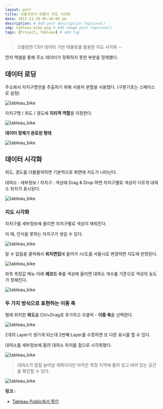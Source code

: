 ```yaml
---
layout: post
title: 서울자전거 따릉이 지도 시각화
date: 2017-11-20 05:30:00 pm
description: # Add post description (optional)
img: tableau_bike.png # Add image post (optional)
tags: [Project, Tableau] # add tag
---
```


> 크롤링한 CSV 데이터 기반 태블로를 활용한 지도 시각화 --  

먼저 엑셀을 통해 주소 데이터가 정확하지 못한 부분을 정제했다.

## 데이터 로딩

주소에서 자치구명만을 추출하기 위해 사용자 분할을 사용했다. (구분기호는 스페이스로 설정)

![tableau_bike]({{site.baseurl}}/assets/img/tableau/tableau_bike_1.png)

자치구명 / 위도 / 경도에 **지리적 역할**을 지정한다.

![tableau_bike]({{site.baseurl}}/assets/img/tableau/tableau_bike_2.png)

**데이터 정제가 완료된 형태**

![tableau_bike]({{site.baseurl}}/assets/img/tableau/tableau_bike_3.png)

## 데이터 시각화

위도, 경도를 더블클릭하면 기본적으로 화면에 지도가 나타난다.

대여소 : 세부정보 / 자치구 : 색상에 Drag & Drop 하면 자치구별로 색상이 다르게 대여소 위치가 표시된다.

![tableau_bike]({{site.baseurl}}/assets/img/tableau/tableau_bike_4.png)

### 지도 시각화

자치구를 세부정보에 올리면 자치구별로 색상이 채워진다.

이 때, 인식을 못하는 자치구가 생길 수 있다.

![tableau_bike]({{site.baseurl}}/assets/img/tableau_bike/tableau_bike_5.png)

알 수 없음을 클릭해서 **위치편집**에 들어가 시/도를 서울시로 변경하면 지도에 반영된다.

![tableau_bike]({{site.baseurl}}/assets/img/tableau_bike/tableau_bike_6.png)

좌측 측정값 메뉴 아래 **레코드 수**를 색상에 올리면 대여소 개수를 기준으로 색상의 농도가 정해진다.

![tableau_bike]({{site.baseurl}}/assets/img/tableau_bike/tableau_bike_7.png)

### 두 가지 방식으로 표현하는 이중 축

행에 위치한 **위도**를 Ctrl+Drag로 추가하고 우클릭 - **이중 축**을 선택한다.

![tableau_bike]({{site.baseurl}}/assets/img/tableau_bike/tableau_bike_8.png)

2개의 Layer가 생기게 되는데 2번째 Layer를 수정하면 또 다른 표시를 할 수 있다.

대여소를 세부정보에 올려 대여소 위치를 점으로 시각화했다.

![tableau_bike]({{site.baseurl}}/assets/img/tableau_bike/tableau_bike_9.png)

> 대여소가 점점 늘어날 계획이지만 아직은 특정 지역에 몰려 있고 비어 있는 공간을 확인할 수 있다.

![tableau_bike]({{site.baseurl}}/assets/img/tableau_bike/tableau_bike_10.png)


**링크 :**
* [Tableau Public에서 확인](https://public.tableau.com/profile/.7794#!/vizhome/_16418/sheet0)